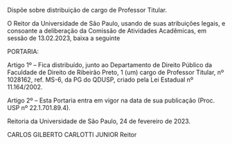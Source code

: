 Dispõe sobre distribuição de cargo de Professor Titular.

O Reitor da Universidade de São Paulo, usando de suas atribuições legais, e consoante a deliberação da Comissão de Atividades Acadêmicas, em sessão de 13.02.2023, baixa a seguinte

PORTARIA:

Artigo 1º – Fica distribuído, junto ao Departamento de Direito Público da Faculdade de Direito de Ribeirão Preto, 1 (um) cargo de Professor Titular, nº 1028162, ref. MS-6, da PG do QDUSP, criado pela Lei Estadual nº 11.164/2002.

Artigo 2º – Esta Portaria entra em vigor na data de sua publicação (Proc. USP nº 22.1.701.89.4).

Reitoria da Universidade de São Paulo, 24 de fevereiro de 2023.

CARLOS GILBERTO CARLOTTI JUNIOR
Reitor